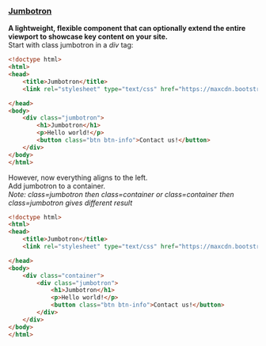 ### [Jumbotron]
**A lightweight, flexible component that can optionally extend the entire viewport to showcase key content on your site.**  
Start with class jumbotron in a *div* tag:  
```html
<!doctype html>
<html>
<head>
	<title>Jumbotron</title>
	<link rel="stylesheet" type="text/css" href="https://maxcdn.bootstrapcdn.com/bootstrap/3.3.7/css/bootstrap.min.css">

</head>
<body>
	<div class="jumbotron">
		<h1>Jumbotron</h1>
		<p>Hello world!</p>
		<button class="btn btn-info">Contact us!</button>
	</div>
</body>
</html>
```
However, now everything aligns to the left.  
Add jumbotron to a container.  
*Note: class=jumbotron then class=container or class=container then class=jumbotron gives different result*  
```html
<!doctype html>
<html>
<head>
	<title>Jumbotron</title>
	<link rel="stylesheet" type="text/css" href="https://maxcdn.bootstrapcdn.com/bootstrap/3.3.7/css/bootstrap.min.css">

</head>
<body>
	<div class="container">
		<div class="jumbotron">
			<h1>Jumbotron</h1>
			<p>Hello world!</p>
			<button class="btn btn-info">Contact us!</button>
		</div>
	</div>
</body>
</html>
```

[Jumbotron]:http://getbootstrap.com/components/#jumbotron
